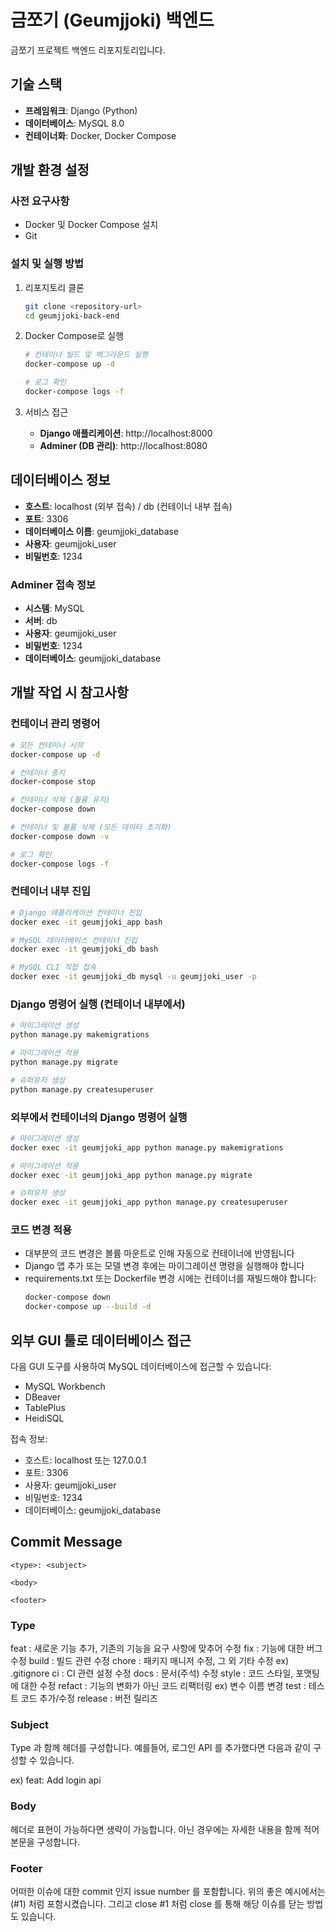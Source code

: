 # 금쪼기 (Geumjjoki) 백엔드

금쪼기 프로젝트 백엔드 리포지토리입니다.

## 기술 스택

- **프레임워크**: Django (Python)
- **데이터베이스**: MySQL 8.0
- **컨테이너화**: Docker, Docker Compose

## 개발 환경 설정

### 사전 요구사항

- Docker 및 Docker Compose 설치
- Git

### 설치 및 실행 방법

1. 리포지토리 클론
   ```bash
   git clone <repository-url>
   cd geumjjoki-back-end
   ```

2. Docker Compose로 실행
   ```bash
   # 컨테이너 빌드 및 백그라운드 실행
   docker-compose up -d
   
   # 로그 확인
   docker-compose logs -f
   ```

3. 서비스 접근
   - **Django 애플리케이션**: http://localhost:8000
   - **Adminer (DB 관리)**: http://localhost:8080

## 데이터베이스 정보

- **호스트**: localhost (외부 접속) / db (컨테이너 내부 접속)
- **포트**: 3306
- **데이터베이스 이름**: geumjjoki_database
- **사용자**: geumjjoki_user
- **비밀번호**: 1234

### Adminer 접속 정보
- **시스템**: MySQL
- **서버**: db
- **사용자**: geumjjoki_user
- **비밀번호**: 1234
- **데이터베이스**: geumjjoki_database

## 개발 작업 시 참고사항

### 컨테이너 관리 명령어

```bash
# 모든 컨테이너 시작
docker-compose up -d

# 컨테이너 중지
docker-compose stop

# 컨테이너 삭제 (볼륨 유지)
docker-compose down

# 컨테이너 및 볼륨 삭제 (모든 데이터 초기화)
docker-compose down -v

# 로그 확인
docker-compose logs -f
```

### 컨테이너 내부 진입

```bash
# Django 애플리케이션 컨테이너 진입
docker exec -it geumjjoki_app bash

# MySQL 데이터베이스 컨테이너 진입
docker exec -it geumjjoki_db bash

# MySQL CLI 직접 접속
docker exec -it geumjjoki_db mysql -u geumjjoki_user -p
```

### Django 명령어 실행 (컨테이너 내부에서)

```bash
# 마이그레이션 생성
python manage.py makemigrations

# 마이그레이션 적용
python manage.py migrate

# 슈퍼유저 생성
python manage.py createsuperuser
```

### 외부에서 컨테이너의 Django 명령어 실행

```bash
# 마이그레이션 생성
docker exec -it geumjjoki_app python manage.py makemigrations

# 마이그레이션 적용
docker exec -it geumjjoki_app python manage.py migrate

# 슈퍼유저 생성
docker exec -it geumjjoki_app python manage.py createsuperuser
```

### 코드 변경 적용

- 대부분의 코드 변경은 볼륨 마운트로 인해 자동으로 컨테이너에 반영됩니다
- Django 앱 추가 또는 모델 변경 후에는 마이그레이션 명령을 실행해야 합니다
- requirements.txt 또는 Dockerfile 변경 시에는 컨테이너를 재빌드해야 합니다:
  ```bash
  docker-compose down
  docker-compose up --build -d
  ```

## 외부 GUI 툴로 데이터베이스 접근

다음 GUI 도구를 사용하여 MySQL 데이터베이스에 접근할 수 있습니다:
- MySQL Workbench
- DBeaver
- TablePlus
- HeidiSQL

접속 정보:
- 호스트: localhost 또는 127.0.0.1
- 포트: 3306
- 사용자: geumjjoki_user
- 비밀번호: 1234
- 데이터베이스: geumjjoki_database

## Commit Message
```plane
<type>: <subject>

<body>

<footer>
```
### Type
feat : 새로운 기능 추가, 기존의 기능을 요구 사항에 맞추어 수정
fix : 기능에 대한 버그 수정
build : 빌드 관련 수정
chore : 패키지 매니저 수정, 그 외 기타 수정 ex) .gitignore
ci : CI 관련 설정 수정
docs : 문서(주석) 수정
style : 코드 스타일, 포맷팅에 대한 수정
refact : 기능의 변화가 아닌 코드 리팩터링 ex) 변수 이름 변경
test : 테스트 코드 추가/수정
release : 버전 릴리즈

### Subject
Type 과 함께 헤더를 구성합니다. 예를들어, 로그인 API 를 추가했다면 다음과 같이 구성할 수 있습니다.

ex) feat: Add login api

### Body
헤더로 표현이 가능하다면 생략이 가능합니다. 아닌 경우에는 자세한 내용을 함께 적어 본문을 구성합니다.

### Footer
어떠한 이슈에 대한 commit 인지 issue number 를 포함합니다. 위의 좋은 예시에서는 (#1) 처럼 포함시켰습니다. 그리고 close #1 처럼 close 를 통해 해당 이슈를 닫는 방법도 있습니다.
